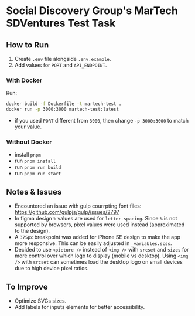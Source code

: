 # Social Discovery Group's MarTech SDVentures Test Task

## How to Run

1. Create `.env` file alongside `.env.example`.
2. Add values for `PORT` and `API_ENDPOINT`.

### With Docker

Run:

```bash
docker build -f Dockerfile -t martech-test .
docker run -p 3000:3000 martech-test:latest
```

- if you used `PORT` different from `3000`, then change `-p 3000:3000` to match your value.

### Without Docker

- install `pnpm`
- run `pnpm install`
- run `pnpm run build`
- run `pnpm run start`

## Notes & Issues

- Encountered an issue with gulp courrpting font files: https://github.com/gulpjs/gulp/issues/2797
- In figma design `%` values are used for `letter-spacing`. Since `%` is not supported by browsers, pixel values were used instead (approximated to the design).
- A `375px` breakpoint was added for iPhone SE design to make the app more responsive. This can be easily adjusted in `_variables.scss`.
- Decided to use `<picture />` instead of `<img />` with `srcset` and `sizes` for more control over which logo to display (mobile vs desktop). Using `<img />` with `srcset` can sometimes load the desktop logo on small devices due to high device pixel ratios.

## To Improve

- Optimize SVGs sizes.
- Add labels for inputs elements for better accessibility.
